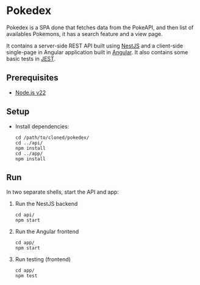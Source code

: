 # Pokedex

Pokedex is a SPA done that fetches data from the PokeAPI, 
and then list of availables Pokemons, it has a search feature and a view page.

It contains a server-side REST API built using [NestJS](https://nestjs.com) and a client-side single-page in Angular
application built in [Angular](https://angular.dev).
It also contains some basic tests in [JEST](https://jestjs.io/).

## Prerequisites

- [Node.js v22](https://nodejs.org/en)

## Setup

- Install dependencies:
  ```shell
  cd /path/to/cloned/pokedex/
  cd ../api/
  npm install
  cd ../app/
  npm install
  ```

## Run

In two separate shells, start the API and app:

1. Run the NestJS backend
   ```shell
   cd api/
   npm start
   ```
2. Run the Angular frontend
   ```shell
   cd app/
   npm start
   ```
3. Run testing (frontend)
   ```shell
   cd app/
   npm test
   ```
